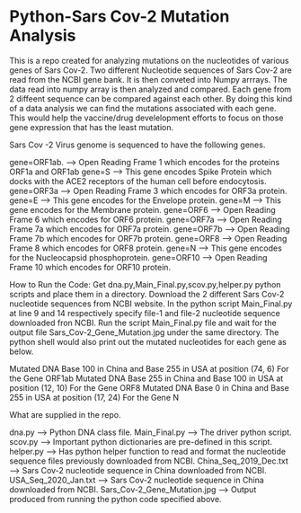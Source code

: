 # Python-Sars Cov-2 Mutation Analysis

This is a repo created for analyzing mutations on the nucleotides of various genes of Sars Cov-2.
Two different Nucleotide sequences of Sars Cov-2 are read from the NCBI gene bank. It is then conveted into Numpy arrrays. The data read into numpy array is then analyzed and compared. Each gene from 2 diffeent sequence can be compared against each other. By doing this kind of a data analysis we can find the mutations associated with each gene. This would help the vaccine/drug develelopment efforts to focus on those gene expression that has the least mutation.

Sars Cov -2 Virus genome is sequenced to have the following genes.

gene=ORF1ab.  --> Open Reading Frame 1 which encodes for the proteins ORF1a and ORF1ab
gene=S        --> This gene encodes Spike Protein which docks with the ACE2 receptors of the human cell before endocytosis.
gene=ORF3a    --> Open Reading Frame 3 which encodes for ORF3a protein.
gene=E        --> This gene encodes for the Envelope protein.
gene=M        --> This gene encodes for the Membrane protein.
gene=ORF6     --> Open Reading Frame 6 which encodes for ORF6 protein.
gene=ORF7a    --> Open Reading Frame 7a which encodes for ORF7a protein.
gene=ORF7b    --> Open Reading Frame 7b which encodes for ORF7b protein.
gene=ORF8     --> Open Reading Frame 8 which encodes for ORF8 protein.
gene=N        --> This gene encodes for the Nucleocapsid phosphoprotein.
gene=ORF10    --> Open Reading Frame 10 which encodes for ORF10 protein.

How to Run the Code:
Get dna.py,Main_Final.py,scov.py,helper.py python scripts and place them in a directory. Download the 2 different Sars Cov-2 nucleotide sequences from NCBI website. In the python script Main_Final.py at line 9 and 14 respectively specify file-1 and file-2 nucleotide sequence downloaded fron NCBI. Run the script Main_Final.py file and wait for the output file Sars_Cov-2_Gene_Mutation.jpg under the same directory. The python shell would also print out the mutated nucleotides for each gene as below.

Mutated DNA Base 100 in China and Base 255 in USA at position (74, 6) For the Gene ORF1ab
Mutated DNA Base 255 in China and Base 100 in USA at position (12, 10) For the Gene ORF8
Mutated DNA Base 0 in China and Base 255 in USA at position (17, 24) For the Gene N

What are supplied in the repo.

dna.py --> Python DNA class file. 
Main_Final.py --> The driver python script.
scov.py --> Important python dictionaries are pre-defined in this script.
helper.py --> Has python helper function to read and format the nucleotide sequence files previously downloaded from NCBI.
China_Seq_2019_Dec.txt --> Sars Cov-2 nucleotide sequence in China downloaded from NCBI.
USA_Seq_2020_Jan.txt --> Sars Cov-2 nucleotide sequence in China downloaded from NCBI.
Sars_Cov-2_Gene_Mutation.jpg --> Output produced from running the python code specified above.
